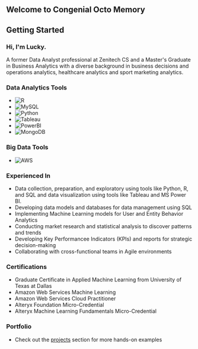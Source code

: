 ## Welcome to Congenial Octo Memory

## Getting Started
### Hi, I'm Lucky.
A former Data Analyst professional at Zenitech CS and a Master's Graduate in Business Analytics with a diverse background in business decisions and operations analytics, healthcare analytics and sport marketing analytics.

### Data Analytics Tools
- ![R](https://img.shields.io/badge/-R-2496ED?style=flat-square&logo=r&logoColor=white)
- ![MySQL](https://img.shields.io/badge/-MySQL-4479A1?style=flat-square&logo=mysql&logoColor=white)
- ![Python](https://img.shields.io/badge/-Python-FFD700?style=flat-suqare&logo=python&logoColor=white)
- ![Tableau](https://img.shields.io/badge/-Tableau-CC6699?style=flat-square&logo=tableau&logoColor=white)
- ![PowerBI](https://img.shields.io/badge/-PowerBI-FFD700?style=flat-suqare&logo=mspowerbi&logoColor=white)
- ![MongoDB](https://img.shields.io/badge/-MongoDB-47A248?style=flat-square&logo=mongodb&logoColor=white)


### Big Data Tools
- ![AWS](https://img.shields.io/badge/-AWS-232F3E?style=flat-square&logo=amazonwebservices&Color=white)

### Experienced In
- Data collection, preparation, and exploratory using tools like Python, R, and SQL and data visualization using tools like Tableau and MS Power BI.
- Developing data models and databases for data management using SQL
- Implementing Machine Learning models for User and Entity Behavior Analytics
- Conducting market research and statistical analysis to discover patterns and trends
- Developing Key Performancee Indicators (KPIs) and reports for strategic decision-making
- Collaborating with cross-functional teams in Agile environments
  
### Certifications
- Graduate Certificate in Applied Machine Learning from University of Texas at Dallas
- Amazon Web Services Machine Learning
- Amazon Web Services Cloud Practitioner
- Alteryx Foundation Micro-Credential
- Alteryx Machine Learning Fundamentals Micro-Credential


### Portfolio
- Check out the [projects](https://github.com/thienclaa/congenial-octo-projects) section for more hands-on examples
